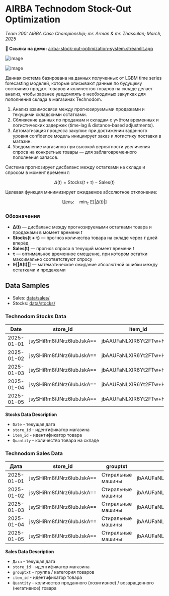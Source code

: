 # AIRBA Technodom Stock-Out Optimization

*Team 200: AIRBA Case Championship; mr. Arman & mr. Zhassulan; March, 2025*

**🔗 Ссылка на демо:** [airba-stock-out-optimization-system.streamlit.app](https://airba-stock-out-optimization-system.streamlit.app/)

![image](https://github.com/user-attachments/assets/a8124b9a-60d2-4cd2-9b6f-aa5e4387859a)

![image](https://github.com/user-attachments/assets/d0a44dd9-225c-4c95-b943-1c0c80506b55)


Данная система базирована на данных полученных от LGBM time series forecasting моделей, которые описывают данные по будущему состоянию продаж товаров и количество товаров на складе делает анализ, чтобы заранее уведомлять о необходимых закупках для пополнения склада в магазинах Technodom.

1. Анализ взаимосвязи между прогнозируемыми продажами и текущими складскими остатками.
2. Сближение данных по продажам и складам с учётом временных и логистических задержек (time-lag & distance-based adjustments).
3. Автоматизация процесса закупки: при достижении заданного уровня confidence модель инициирует заказ и логистику поставки в магазин.
4. Уведомление магазинов при высокой вероятности увеличения спроса на конкретные товары — для заблаговременного пополнения запасов.

Система прогнозирует дисбаланс между остатками на складе и спросом в момент времени *t*:

$$
\Delta(t) = \text{Stocks}(t + \tau) - \text{Sales}(t)
$$

Целевая функция минимизирует ожидаемое абсолютное отклонение:

$$
\text{Цель:} \quad \min_{\tau} \; \mathbb{E}[|\Delta(t)|]
$$

### Обозначения

- **Δ(t)** — дисбаланс между прогнозируемыми остатками товара и продажами в момент времени *t*  
- **Stocks(t + τ)** — прогноз количества товара на складе через *τ* дней вперёд  
- **Sales(t)** — прогноз спроса в текущий момент времени *t*  
- **τ** — оптимальное временное смещение, при котором остатки максимально соответствуют спросу  
- **𝔼[|Δ(t)|]** — математическое ожидание абсолютной ошибки между остатками и продажами

## Data Samples

* Sales: [data/sales/](data/sales/)
* Stocks: [data/stocks/](data/stocks/)

### Technodom Stocks Data

| Date       | store_id                   | item_id                    | Quantity           |
|------------|----------------------------|----------------------------|--------------------|
| 2025-01-01 | jsySHiRm8fJNrz6IubJskA==   | jbAAUFaNLXIR6Yt2FTw+Hg==   | 2.452385727293056  |
| 2025-01-02 | jsySHiRm8fJNrz6IubJskA==   | jbAAUFaNLXIR6Yt2FTw+Hg==   | 2.405122783937093  |
| 2025-01-03 | jsySHiRm8fJNrz6IubJskA==   | jbAAUFaNLXIR6Yt2FTw+Hg==   | 2.4223353964458325 |
| 2025-01-04 | jsySHiRm8fJNrz6IubJskA==   | jbAAUFaNLXIR6Yt2FTw+Hg==   | 2.347860288832783  |
| 2025-01-05 | jsySHiRm8fJNrz6IubJskA==   | jbAAUFaNLXIR6Yt2FTw+Hg==   | 2.331904450387543  |

**Stocks Data Description**

* `Date` - текущая дата
* `store_id` - идентификатор магазина
* `item_id` - идентификатор товара
* `Quantity` - количество товара на складе

### Technodom Sales Data

| Дата       | store_id                   | grouptxt           | item_id                    | Quantity           |
|------------|----------------------------|---------------------|----------------------------|--------------------|
| 2025-01-01 | jsySHiRm8fJNrz6IubJskA==   | Стиральные машины  | jbAAUFaNLXIR6Yt2FTw+Hg==   | 1.4409293287718632 |
| 2025-01-02 | jsySHiRm8fJNrz6IubJskA==   | Стиральные машины  | jbAAUFaNLXIR6Yt2FTw+Hg==   | 1.6307553968496955 |
| 2025-01-03 | jsySHiRm8fJNrz6IubJskA==   | Стиральные машины  | jbAAUFaNLXIR6Yt2FTw+Hg==   | 1.6754884989712193 |
| 2025-01-04 | jsySHiRm8fJNrz6IubJskA==   | Стиральные машины  | jbAAUFaNLXIR6Yt2FTw+Hg==   | 1.7126000870697071 |
| 2025-01-05 | jsySHiRm8fJNrz6IubJskA==   | Стиральные машины  | jbAAUFaNLXIR6Yt2FTw+Hg==   | 1.7127691076051235 |

**Sales Data Description**

* `Дата` - текущая дата
* `store_id` - идентификатор магазина
* `grouptxt` - группа / категория товаров
* `item_id` - идентификатор товара
* `Quantity` - количество проданного (позитивное) / возвращенного (негативное) товара
